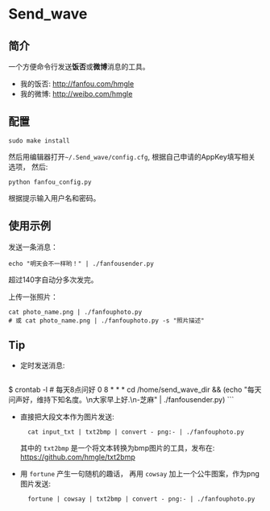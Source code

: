 # Send_wave

## 简介

一个方便命令行发送**饭否**或**微博**消息的工具。

- 我的饭否: http://fanfou.com/hmgle
- 我的微博: http://weibo.com/hmgle

## 配置

	sudo make install

然后用编辑器打开`~/.Send_wave/config.cfg`, 根据自己申请的AppKey填写相关选项， 然后:

	python fanfou_config.py

根据提示输入用户名和密码。

## 使用示例

发送一条消息：

	echo "明天会不一样哟！" | ./fanfousender.py

超过140字自动分多次发完。

上传一张照片：

	cat photo_name.png | ./fanfouphoto.py
	# 或 cat photo_name.png | ./fanfouphoto.py -s "照片描述"

## Tip

* 定时发送消息:
	```console
$ crontab -l # 每天8点问好
0 8 * * * cd /home/send_wave_dir && (echo "每天问声好，维持下知名度。\n大家早上好.\n-芝麻" | ./fanfousender.py)
	```

* 直接把大段文本作为图片发送:

		cat input_txt | txt2bmp | convert - png:- | ./fanfouphoto.py

	其中的 `txt2bmp` 是一个将文本转换为bmp图片的工具，发布在: https://github.com/hmgle/txt2bmp

* 用 `fortune` 产生一句随机的趣话， 再用 `cowsay`
加上一个公牛图案，作为png图片发送:

		fortune | cowsay | txt2bmp | convert - png:- | ./fanfouphoto.py

